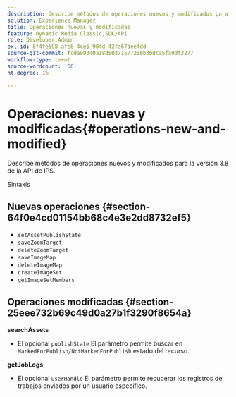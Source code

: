 ```yaml
---
description: Describe métodos de operaciones nuevos y modificados para la versión 3.8 de la API de IPS.
solution: Experience Manager
title: Operaciones nuevas y modificadas
feature: Dynamic Media Classic,SDK/API
role: Developer,Admin
exl-id: 8f4fe698-afe8-4ce6-904d-42fa67dee4dd
source-git-commit: fcda99340a18d5037157723bb3bdca5fa9df3277
workflow-type: tm+mt
source-wordcount: '60'
ht-degree: 1%

---
```


# Operaciones: nuevas y modificadas{#operations-new-and-modified}

Describe métodos de operaciones nuevos y modificados para la versión 3.8 de la API de IPS.

Sintaxis

## Nuevas operaciones {#section-64f0e4cd01154bb68c4e3e2dd8732ef5}

* `setAssetPublishState`
* `saveZoomTarget`
* `deleteZoomTarget`
* `saveImageMap`
* `deleteImageMap`
* `createImageSet`
* `getImageSetMembers`

## Operaciones modificadas {#section-25eee732b69c49d0a27b1f3290f8654a}

**searchAssets**

* El opcional `publishState` El parámetro permite buscar en `MarkedForPublish/NotMarkedForPublish` estado del recurso.

**getJobLogs**

* El opcional `userHandle` El parámetro permite recuperar los registros de trabajos enviados por un usuario específico.
